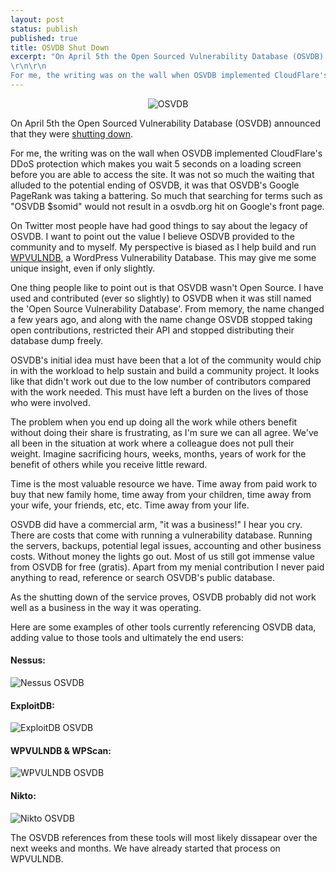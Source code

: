 ```yaml
---
layout: post
status: publish
published: true
title: OSVDB Shut Down
excerpt: "On April 5th the Open Sourced Vulnerability Database (OSVDB) announced that they were shutting down.
\r\n\r\n
For me, the writing was on the wall when OSVDB implemented CloudFlare's DDoS protection which makes you wait 5 seconds on a loading screen before you are able to access the site. It was not so much the waiting that alluded to the potential ending of OSVDB, it was that OSVDB's Google PageRank was taking a battering. So much that searching for terms such as "OSVDB $somid" would not result in a osvdb.org hit on Google's front page."
---
```


<p align="center"><img src="http://i.imgur.com/ffTzX2e.jpg" alt="OSVDB" /></p>

On April 5th the Open Sourced Vulnerability Database (OSVDB) announced that they were [shutting down](https://blog.osvdb.org/2016/04/05/osvdb-fin/).

For me, the writing was on the wall when OSVDB implemented CloudFlare's DDoS protection which makes you wait 5 seconds on a loading screen before you are able to access the site. It was not so much the waiting that alluded to the potential ending of OSVDB, it was that OSVDB's Google PageRank was taking a battering. So much that searching for terms such as "OSVDB $somid" would not result in a osvdb.org hit on Google's front page.

On Twitter most people have had good things to say about the legacy of OSVDB. I want to point out the value I believe OSDVB provided to the community and to myself. My perspective is biased as I help build and run [WPVULNDB](https://wpvulndb.com), a WordPress Vulnerability Database. This may give me some unique insight, even if only slightly.

One thing people like to point out is that OSVDB wasn't Open Source. I have used and contributed (ever so slightly) to OSVDB when it was still named the 'Open Source Vulnerability Database'. From memory, the name changed a few years ago, and along with the name change OSVDB stopped taking open contributions, restricted their API and stopped distributing their database dump freely.

OSVDB's initial idea must have been that a lot of the community would chip in with the workload to help sustain and build a community project. It looks like that didn't work out due to the low number of contributors compared with the work needed. This must have left a burden on the lives of those who were involved.

The problem when you end up doing all the work while others benefit without doing their share is frustrating, as I'm sure we can all agree. We've all been in the situation at work where a colleague does not pull their weight. Imagine sacrificing hours, weeks, months, years of work for the benefit of others while you receive little reward.

Time is the most valuable resource we have. Time away from paid work to buy that new family home, time away from your children, time away from your wife, your friends, etc, etc. Time away from your life.

OSVDB did have a commercial arm, "it was a business!" I hear you cry. There are costs that come with running a vulnerability database.  Running the servers, backups, potential legal issues, accounting and other business costs. Without money the lights go out. Most of us still got immense value from OSVDB for free (gratis). Apart from my menial contribution I never paid anything to read, reference or search OSVDB's public database.

As the shutting down of the service proves, OSVDB probably did not work well as a business in the way it was operating.

Here are some examples of other tools currently referencing OSVDB data, adding value to those tools and ultimately the end users:

#### Nessus:

<img src="http://i.imgur.com/ysR4avq.png" alt="Nessus OSVDB" />

#### ExploitDB:

<img src="http://i.imgur.com/UDpQzqz.png" alt="ExploitDB OSVDB" />

#### WPVULNDB & WPScan:

<img src="http://i.imgur.com/eXNF5ID.png" alt="WPVULNDB OSVDB" />

#### Nikto:

<img src="http://i.imgur.com/KfSiPl8.png" alt="Nikto OSVDB" />

The OSVDB references from these tools will most likely dissapear over the next weeks and months. We have already started that process on WPVULNDB.
